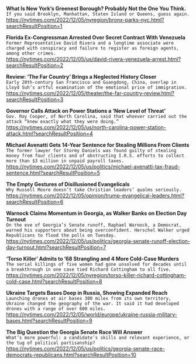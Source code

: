 **What Is New York’s Greenest Borough? Probably Not the One You Think.**\
`If you said Brooklyn, Manhattan, Staten Island or Queens, guess again.`\
https://nytimes.com/2022/12/05/nyregion/bronx-parks-nyc.html?searchResultPosition=1

**Florida Ex-Congressman Arrested Over Secret Contract With Venezuela**\
`Former Representative David Rivera and a longtime associate were charged with conspiracy and failure to register as foreign agents, among other crimes.`\
https://nytimes.com/2022/12/05/us/david-rivera-venezuela-arrest.html?searchResultPosition=2

**Review: ‘The Far Country’ Brings a Neglected History Closer**\
`Early 20th-century San Francisco and Guangdong, China, overlap in Lloyd Suh’s artful examination of the emotional price of immigration.`\
https://nytimes.com/2022/12/05/theater/the-far-country-review.html?searchResultPosition=3

**Governor Calls Attack on Power Stations a ‘New Level of Threat’**\
`Gov. Roy Cooper, of North Carolina, said that whoever carried out the attack “knew exactly what they were doing.”`\
https://nytimes.com/2022/12/05/us/north-carolina-power-station-attack.html?searchResultPosition=4

**Michael Avenatti Gets 14-Year Sentence for Stealing Millions From Clients**\
`The former lawyer for Stormy Daniels was found guilty of stealing money from four clients and of obstructing I.R.S. efforts to collect more than $3 million in unpaid payroll taxes.`\
https://nytimes.com/2022/12/05/us/politics/michael-avenatti-tax-fraud-sentence.html?searchResultPosition=5

**The Empty Gestures of Disillusioned Evangelicals**\
`Why Russell Moore doesn’t take Christian leaders’ qualms seriously.`\
https://nytimes.com/2022/12/05/opinion/trump-evangelical-leaders.html?searchResultPosition=6

**Warnock Claims Momentum in Georgia, as Walker Banks on Election Day Turnout**\
`On the eve of Georgia’s Senate runoff, Raphael Warnock, a Democrat, warned his supporters about being overconfident. Herschel Walker urged Republicans to flood the polls on Tuesday.`\
https://nytimes.com/2022/12/05/us/politics/georgia-senate-runoff-election-day-turnout.html?searchResultPosition=7

**‘Torso Killer’ Admits to ’68 Strangling and 4 More Cold-Case Murders**\
`The serial killings of five women had gone unsolved for decades until a breakthrough in one case tied Richard Cottingham to all five.`\
https://nytimes.com/2022/12/05/nyregion/torso-killer-richard-cottingham-cold-case.html?searchResultPosition=8

**Ukraine Targets Bases Deep in Russia, Showing Expanded Reach**\
`Launching drones at air bases 300 miles from its own territory, Ukraine changed the geography of the war. It said it had developed drones with a range of over 600 miles.`\
https://nytimes.com/2022/12/05/world/europe/ukraine-russia-military-bases.html?searchResultPosition=9

**The Big Question the Georgia Senate Race Will Answer**\
`What’s more powerful: a candidate’s skills and relevant experience, or the tug of political partisanship?`\
https://nytimes.com/2022/12/05/us/politics/georgia-senate-race-democrats-republicans.html?searchResultPosition=10

